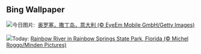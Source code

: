 ## Bing Wallpaper
![](https://www.bing.com/th?id=OHR.OroseiSardegna_ZH-CN5789138034_UHD.jpg&w=1000)今日图片: &nbsp;[奥罗塞，撒丁岛，意大利 (© EyeEm Mobile GmbH/Getty Images)](https://www.bing.com/th?id=OHR.OroseiSardegna_ZH-CN5789138034_UHD.jpg)
<br><br/>
![](https://www.bing.com/th?id=OHR.RainbowRiver_EN-US0442967532_UHD.jpg&w=1000)Today: [Rainbow River in Rainbow Springs State Park, Florida (© Michel Roggo/Minden Pictures)](https://www.bing.com/th?id=OHR.RainbowRiver_EN-US0442967532_UHD.jpg)
<br><br/>
